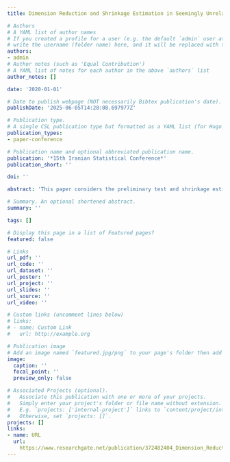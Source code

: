 ```yaml
---
title: Dimension Reduction and Shrinkage Estimation in Seemingly Unrelated Regression Models

# Authors
# A YAML list of author names
# If you created a profile for a user (e.g. the default `admin` user at `content/authors/admin/`), 
# write the username (folder name) here, and it will be replaced with their full name and linked to their profile.
authors:
- admin
# Author notes (such as 'Equal Contribution')
# A YAML list of notes for each author in the above `authors` list
author_notes: []

date: '2020-01-01'

# Date to publish webpage (NOT necessarily Bibtex publication's date).
publishDate: '2025-06-05T14:28:08.697977Z'

# Publication type.
# A single CSL publication type but formatted as a YAML list (for Hugo requirements).
publication_types:
- paper-conference

# Publication name and optional abbreviated publication name.
publication: '*15th Iranian Statistical Conference*'
publication_short: ''

doi: ''

abstract: 'This paper considers the preliminary test and shrinkage estimation for a seemingly unrelated regression (SUR) model to improve the ordinary feasible generalized least squares (FGLS) estimator in sense of less risk. The proposed method uses the available auxiliary information by modifying the parameter space; that is, the coefficients $\beta$ can be partitioned as $(\beta_1 , \beta_2)$ where $\beta_2$ has nuisance effects on the estimation process. The aim of this paper is to estimate $\beta_1$ when $\beta_2$ is close to zero, results in reduced dimension. Using the LASSO estimator to find zero-vector $\beta_2$, the preliminary test and shrinkage estimators are suggested and compared their performance with the LASSO estimator. To show the better behavior of the proposed method, a real dataset is used.'

# Summary. An optional shortened abstract.
summary: ''

tags: []

# Display this page in a list of Featured pages?
featured: false

# Links
url_pdf: ''
url_code: ''
url_dataset: ''
url_poster: ''
url_project: ''
url_slides: ''
url_source: ''
url_video: ''

# Custom links (uncomment lines below)
# links:
# - name: Custom Link
#   url: http://example.org

# Publication image
# Add an image named `featured.jpg/png` to your page's folder then add a caption below.
image:
  caption: ''
  focal_point: ''
  preview_only: false

# Associated Projects (optional).
#   Associate this publication with one or more of your projects.
#   Simply enter your project's folder or file name without extension.
#   E.g. `projects: ['internal-project']` links to `content/project/internal-project/index.md`.
#   Otherwise, set `projects: []`.
projects: []
links:
- name: URL
  url: 
    https://www.researchgate.net/publication/372482404_Dimension_Reduction_and_Shrinkage_Estimation_in_Seemingly_Unrelated_Regression_Models
---
```


